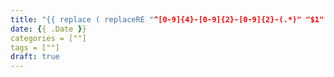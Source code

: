 ```yaml
---
title: "{{ replace ( replaceRE "^[0-9]{4}-[0-9]{2}-[0-9]{2}-(.*)" "$1" .Name) "_" " " | humanize }}"
date: {{ .Date }}
categories = [""]
tags = [""]
draft: true
---
```

